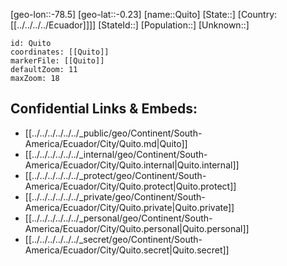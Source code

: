 ﻿---
location: [-0.23,-78.5]
mapzoom: [7,12] 
mapmarker: city 
type: City
tags:
- geo/City


SpocWebEntityId: 33585
isDeleted: false
confidential: public

---
[geo-lon::-78.5]
[geo-lat::-0.23]
[name::Quito]
[State::]
[Country:[[../../../../Ecuador]]]]
[StateId::]
[Population::]
[Unknown::]


```leaflet
id: Quito
coordinates: [[Quito]]
markerFile: [[Quito]]
defaultZoom: 11 
maxZoom: 18
```


## Confidential Links & Embeds: 
- [[../../../../../../_public/geo/Continent/South-America/Ecuador/City/Quito.md|Quito]] 
- [[../../../../../../_internal/geo/Continent/South-America/Ecuador/City/Quito.internal|Quito.internal]] 
- [[../../../../../../_protect/geo/Continent/South-America/Ecuador/City/Quito.protect|Quito.protect]] 
- [[../../../../../../_private/geo/Continent/South-America/Ecuador/City/Quito.private|Quito.private]] 
- [[../../../../../../_personal/geo/Continent/South-America/Ecuador/City/Quito.personal|Quito.personal]] 
- [[../../../../../../_secret/geo/Continent/South-America/Ecuador/City/Quito.secret|Quito.secret]] 
